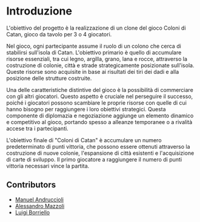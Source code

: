 # Introduzione

L'obiettivo del progetto è la realizzazione di un clone del gioco Coloni di Catan, gioco da tavolo per 3 o 4 giocatori.

Nel gioco, ogni partecipante assume il ruolo di un colono che cerca di stabilirsi sull'isola di Catan. L'obiettivo primario è quello di accumulare risorse essenziali, tra cui legno, argilla, grano, lana e rocce, attraverso la costruzione di colonie, città e strade strategicamente posizionate sull'isola. Queste risorse sono acquisite in base ai risultati dei tiri dei dadi e alla posizione delle strutture costruite.

Una delle caratteristiche distintive del gioco è la possibilità di commerciare con gli altri giocatori. Questo aspetto è cruciale nel perseguire il successo, poiché i giocatori possono scambiare le proprie risorse con quelle di cui hanno bisogno per raggiungere i loro obiettivi strategici. Questa componente di diplomazia e negoziazione aggiunge un elemento dinamico e competitivo al gioco, portando spesso a alleanze temporanee o a rivalità accese tra i partecipanti.

L'obiettivo finale di "Coloni di Catan" è accumulare un numero predeterminato di punti vittoria, che possono essere ottenuti attraverso la costruzione di nuove colonie, l'espansione di città esistenti e l'acquisizione di carte di sviluppo. Il primo giocatore a raggiungere il numero di punti vittoria necessari vince la partita.

## Contributors

- [Manuel Andruccioli](https://github.com/manuandru)
- [Alessandro Mazzoli](https://github.com/alemazzo)
- [Luigi Borriello](https://github.com/luigi-borriello00)
